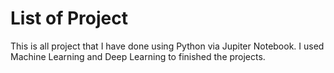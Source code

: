 # List of Project
This is all project that I have done using Python via Jupiter Notebook. 
I used Machine Learning and Deep Learning to finished the projects. 
